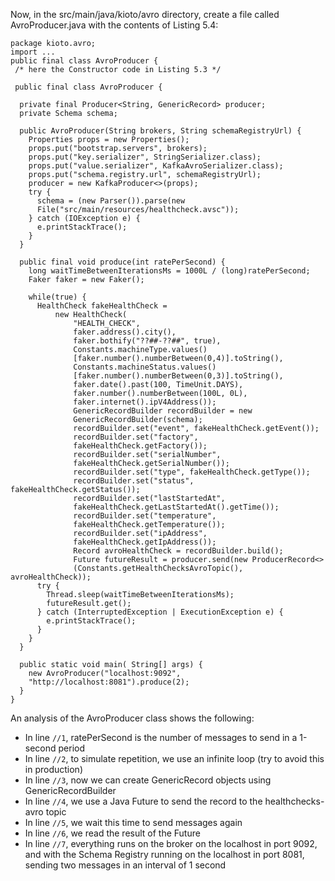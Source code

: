 

Now, in the src/main/java/kioto/avro directory, create a file called AvroProducer.java with the contents of Listing 5.4:

```
package kioto.avro;
import ...
public final class AvroProducer {
 /* here the Constructor code in Listing 5.3 */

 public final class AvroProducer {

  private final Producer<String, GenericRecord> producer;
  private Schema schema;

  public AvroProducer(String brokers, String schemaRegistryUrl) {
    Properties props = new Properties();
    props.put("bootstrap.servers", brokers);
    props.put("key.serializer", StringSerializer.class);
    props.put("value.serializer", KafkaAvroSerializer.class);
    props.put("schema.registry.url", schemaRegistryUrl);
    producer = new KafkaProducer<>(props);
    try {
      schema = (new Parser()).parse(new                   
      File("src/main/resources/healthcheck.avsc"));
    } catch (IOException e) {
      e.printStackTrace();
    }
  }

  public final void produce(int ratePerSecond) {
    long waitTimeBetweenIterationsMs = 1000L / (long)ratePerSecond;
    Faker faker = new Faker();

    while(true) {
      HealthCheck fakeHealthCheck =
          new HealthCheck(
              "HEALTH_CHECK",
              faker.address().city(),
              faker.bothify("??##-??##", true),
              Constants.machineType.values()                                                                                                                 
              [faker.number().numberBetween(0,4)].toString(),
              Constants.machineStatus.values()                                        
              [faker.number().numberBetween(0,3)].toString(),
              faker.date().past(100, TimeUnit.DAYS),
              faker.number().numberBetween(100L, 0L),
              faker.internet().ipV4Address());
              GenericRecordBuilder recordBuilder = new                                       
              GenericRecordBuilder(schema);
              recordBuilder.set("event", fakeHealthCheck.getEvent());
              recordBuilder.set("factory", 
              fakeHealthCheck.getFactory());
              recordBuilder.set("serialNumber",                                          
              fakeHealthCheck.getSerialNumber());
              recordBuilder.set("type", fakeHealthCheck.getType());
              recordBuilder.set("status", fakeHealthCheck.getStatus());
              recordBuilder.set("lastStartedAt",                                      
              fakeHealthCheck.getLastStartedAt().getTime());
              recordBuilder.set("temperature",                                          
              fakeHealthCheck.getTemperature());
              recordBuilder.set("ipAddress",   
              fakeHealthCheck.getIpAddress());
              Record avroHealthCheck = recordBuilder.build();
              Future futureResult = producer.send(new ProducerRecord<>               
              (Constants.getHealthChecksAvroTopic(), avroHealthCheck));
      try {
        Thread.sleep(waitTimeBetweenIterationsMs);
        futureResult.get();
      } catch (InterruptedException | ExecutionException e) {
        e.printStackTrace();
      }
    }
  }

  public static void main( String[] args) {
    new AvroProducer("localhost:9092",                                       
    "http://localhost:8081").produce(2);
  }
}
```

An analysis of the AvroProducer class shows the following:

- In line `//1`, ratePerSecond is the number of messages to send in a 1-second period
- In line `//2`, to simulate repetition, we use an infinite loop (try to avoid this in production)
- In line `//3`, now we can create GenericRecord objects using GenericRecordBuilder
- In line `//4`, we use a Java Future to send the record to the healthchecks-avro topic
- In line `//5`, we wait this time to send messages again
- In line `//6`, we read the result of the Future
- In line `//7`, everything runs on the broker on the localhost in port 9092, and with the Schema Registry running on the localhost in port 8081, sending two messages in an interval of 1 second